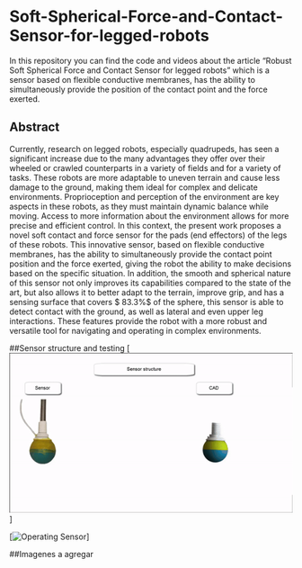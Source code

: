 # Soft-Spherical-Force-and-Contact-Sensor-for-legged-robots
In this repository you can find the code and videos about the article “Robust Soft Spherical Force and Contact Sensor for legged robots” which is a sensor based on flexible conductive membranes, has the ability to simultaneously provide the position of the contact point and the force exerted.

## Abstract
Currently, research on legged robots, especially quadrupeds, has seen a significant increase due to the many advantages they offer over their wheeled or crawled counterparts in a variety of fields and for a variety of tasks. These robots are more adaptable to uneven terrain and cause less damage to the ground, making them ideal for complex and delicate environments. Proprioception and perception of the environment are key aspects in these robots, as they must maintain dynamic balance while moving. Access to more information about the environment allows for more precise and efficient control. In this context, the present work proposes a novel soft contact and force sensor for the pads (end effectors) of the legs of these robots. This innovative sensor, based on flexible conductive membranes, has the ability to simultaneously provide the contact point position and the force exerted, giving the robot the ability to make decisions based on the specific situation. In addition, the smooth and spherical nature of this sensor not only improves its capabilities compared to the state of the art, but also allows it to better adapt to the terrain, improve grip, and has a sensing surface that covers $ 83.3\%$ of the sphere, this sensor is able to detect contact with the ground, as well as lateral and even upper leg interactions. These features provide the robot with a more robust and versatile tool for navigating and operating in complex environments.

##Sensor structure and testing
[![Sensor structure](str.gif)]

[![Operating Sensor](ope.gif)]

##Imagenes a agregar
